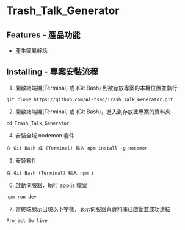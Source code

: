 # Trash_Talk_Generator


## Features - 產品功能

- 產生簡易幹話


## Installing - 專案安裝流程

1. 開啟終端機(Terminal) 或 (Git Bash) 到欲存放專案的本機位置並執行:

```
git clone https://github.com/Al-tsao/Trash_Talk_Generator.git
```

2. 開啟終端機(Terminal) 或 (Git Bash)，進入到存放此專案的資料夾

```
cd Trash_Talk_Generator
```

4. 安裝全域 nodemon 套件

```
在 Git Bash 或 (Terminal) 輸入 npm install -g nodemon
```

5. 安裝套件

```
在 Git Bash (Terminal) 輸入 npm i 
```

6. 啟動伺服器，執行 app.js 檔案

```
npm run dev
```

7. 當終端顯示出現以下字樣，表示伺服器與資料庫已啟動並成功連結

```
Project Go live
```
